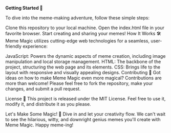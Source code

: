 **Getting Started 🌟**

To dive into the meme-making adventure, follow these simple steps:

Clone this repository to your local machine.
Open the index.html file in your favorite browser.
Start creating and sharing your memes!
How It Works 🛠
Meme Magic utilizes cutting-edge web technologies for a seamless, user-friendly experience:

JavaScript: Powers the dynamic aspects of meme creation, including image manipulation and local storage management.
HTML: The backbone of the project, structuring the web page and its elements.
CSS: Brings life to the layout with responsive and visually appealing designs.
Contributing 🤝
Got ideas on how to make Meme Magic even more magical? Contributions are more than welcome! Please feel free to fork the repository, make your changes, and submit a pull request.

License 📄
This project is released under the MIT License. Feel free to use it, modify it, and distribute it as you please.

Let's Make Some Magic! 🌈
Dive in and let your creativity flow. We can't wait to see the hilarious, witty, and downright genius memes you'll create with Meme Magic. Happy meme-ing!
